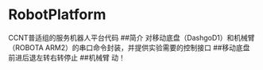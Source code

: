 # RobotPlatform
CCNT普适组的服务机器人平台代码
##简介
对移动底盘（DashgoD1）和机械臂（ROBOTA ARM2）的串口命令封装，并提供实验需要的控制接口
##移动底盘
前进后退左转右转停止
##机械臂
动！
